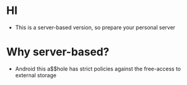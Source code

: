 # HI
- This is a server-based version, so prepare your personal server
# Why server-based?
- Android this a$$hole has strict policies against the free-access to external storage 
